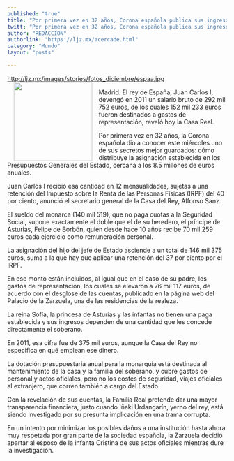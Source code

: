 ```yaml
---
published: "true"
title: "Por primera vez en 32 años, Corona española publica sus ingresos y gastos"
twitt: "Por primera vez en 32 años, Corona española publica sus ingresos y gastos"
author: "REDACCION"
authorlink: "https://ljz.mx/acercade.html"
category: "Mundo"
layout: "posts"

---
```

http://ljz.mx/images/stories/fotos_diciembre/espaa.jpg
<img src="http://ljz.mx/images/stories/fotos_diciembre/espaa.jpg" border="0" width="180" style="margin-left: 15px; margin-right: 15px; float: left;" />


  Madrid. El rey de España, Juan Carlos I, devengó en 2011 un salario bruto de 292 mil 752 euros, de los cuales 152 mil 233 euros fueron destinados a gastos de representación, reveló hoy la Casa Real.



Por primera vez en 32 años, la Corona española dio a conocer este miércoles uno de sus secretos mejor guardados: cómo distribuye la asignación establecida en los Presupuestos Generales del Estado, cercana a los 8.5 millones de euros anuales.  

  Juan Carlos I recibió esa cantidad en 12 mensualidades, sujetas a una retención del Impuesto sobre la Renta de las Personas Físicas (IRPF) del 40 por ciento, anunció el secretario general de la Casa del Rey, Alfonso Sanz.



  El sueldo del monarca (140 mil 519), que no paga cuotas a la Seguridad Social, supone exactamente el doble que el de su heredero, el príncipe de Asturias, Felipe de Borbón, quien desde hace 10 años recibe 70 mil 259 euros cada ejercicio como remuneración personal.



  La asignación del hijo del jefe de Estado asciende a un total de 146 mil 375 euros, suma a la que hay que aplicar una retención del 37 por ciento por el IRPF.



  En ese monto están incluidos, al igual que en el caso de su padre, los gastos de representación, los cuales se elevaron a 76 mil 117 euros, de acuerdo con el desglose de las cuentas, publicado en la página web del Palacio de la Zarzuela, una de las residencias de la realeza.



  La reina Sofía, la princesa de Asturias y las infantas no tienen una paga establecida y sus ingresos dependen de una cantidad que les concede directamente el soberano.



  En 2011, esa cifra fue de 375 mil euros, aunque la Casa del Rey no especifica en qué emplean ese dinero.



  La dotación presupuestaria anual para la monarquía está destinada al mantenimiento de la casa y la familia del soberano, y cubre gastos de personal y actos oficiales, pero no los costes de seguridad, viajes oficiales al extranjero, que corren también a cargo del Estado.



  Con la revelación de sus cuentas, la Familia Real pretende dar una mayor transparencia financiera, justo cuando Iñaki Urdangarín, yerno del rey, está siendo investigado por su presunta implicación en una trama corrupta.



  En un intento por minimizar los posibles daños a una institución hasta ahora muy respetada por gran parte de la sociedad española, la Zarzuela decidió apartar al esposo de la infanta Cristina de sus actos oficiales mientras dure la investigación.


